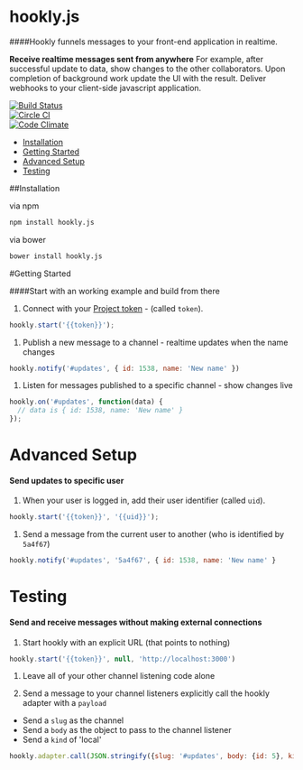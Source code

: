 # hookly.js

####Hookly funnels messages to your front-end application in realtime.  


**Receive realtime messages sent from anywhere** For example, after successful update to data, show changes to the other collaborators. Upon completion of background work update the UI with the result. Deliver webhooks to your client-side javascript application.

[![Build Status](https://semaphoreci.com/api/v1/projects/4cd88126-07f2-4864-a461-63216569b8af/433515/badge.svg)](https://semaphoreci.com/bnorton/hookly-js)  
[![Circle CI](https://circleci.com/gh/bnorton/hookly.js.svg?style=svg&circle-token=fec6865c1f78fd8c34191b19d5132f697f88c85c)](https://circleci.com/gh/bnorton/hookly.js)  
[![Code Climate](https://codeclimate.com/github/bnorton/hookly.js/badges/gpa.svg)](https://codeclimate.com/github/bnorton/hookly.js)  


 - [Installation](#installation)
 - [Getting Started](#getting-started)
 - [Advanced Setup](#advanced-setup)
 - [Testing](#testing)
 
##Installation

via npm
```bash
npm install hookly.js
```

via bower
```bash
bower install hookly.js
```


#Getting Started

####Start with an working example and build from there

 1. Connect with your [Project token](https://hookly.herokuapp.com/dashboard/tokens) - (called `token`).
 ```javascript
 hookly.start('{{token}}');
 ```
 
 1. Publish a new message to a channel - realtime updates when the name changes
 ```javascript
 hookly.notify('#updates', { id: 1538, name: 'New name' })
 ```

 1. Listen for messages published to a specific channel - show changes live
 ```javascript
 hookly.on('#updates', function(data) {
   // data is { id: 1538, name: 'New name' }
 });
 ```
 
# Advanced Setup

#### Send updates to specific user

 1. When your user is logged in, add their user identifier (called `uid`).
 ```javascript
 hookly.start('{{token}}', '{{uid}}');
 ```
 
 1. Send a message from the current user to another (who is identified by `5a4f67`)
 ```javascript
 hookly.notify('#updates', '5a4f67', { id: 1538, name: 'New name' }
 ```

# Testing

#### Send and receive messages without making external connections

 1. Start hookly with an explicit URL (that points to nothing)
 ```javascript
 hookly.start('{{token}}', null, 'http://localhost:3000')
 ```

 1. Leave all of your other channel listening code alone

 1. Send a message to your channel listeners explicitly call the hookly adapter with a `payload`
  - Send a `slug` as the channel
  - Send a `body` as the object to pass to the channel listener
  - Send a `kind` of 'local'

 ```javascript
 hookly.adapter.call(JSON.stringify({slug: '#updates', body: {id: 5}, kind: 'local'}))
 ```

